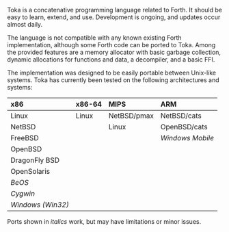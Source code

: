 Toka is a concatenative programming language related to Forth. It should be easy to learn, extend, and use. Development is ongoing, and updates occur almost daily.

The language is not compatible with any known existing Forth implementation, although some Forth code can be ported to Toka. Among the provided features are a memory allocator with basic garbage collection, dynamic allocations for functions and data, a decompiler, and a basic FFI.

The implementation was designed to be easily portable between Unix-like systems. Toka has currently been tested on the following architectures and systems:

| **x86** | **x86-64** | **MIPS** | **ARM** |
|:--------|:-----------|:---------|:--------|
| Linux   | Linux      | NetBSD/pmax | NetBSD/cats |
| NetBSD  |            | Linux    | OpenBSD/cats |
| FreeBSD |            |          | _Windows Mobile_ |
| OpenBSD |            |          |         |
| DragonFly BSD |            |          |         |
| OpenSolaris |            |          |         |
| _BeOS_  |            |          |         |
| _Cygwin_ |            |          |         |
| _Windows (Win32)_ |            |          |         |

Ports shown in _italics_ work, but may have limitations or minor issues.